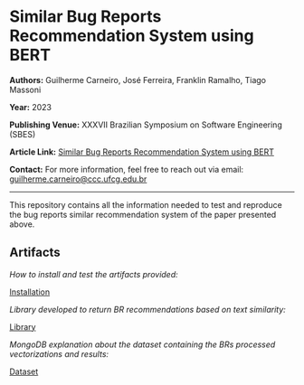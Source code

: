# Similar Bug Reports Recommendation System using BERT

**Authors:** Guilherme Carneiro, José Ferreira, Franklin Ramalho, Tiago Massoni 

**Year:** 2023  

**Publishing Venue:** XXXVII Brazilian Symposium on Software Engineering (SBES)

**Article Link:** [Similar Bug Reports Recommendation System using BERT](https://doi.org/10.1145/3613372.3613396)  

**Contact:** For more information, feel free to reach out via email: [guilherme.carneiro@ccc.ufcg.edu.br](mailto:guilherme.carneiro@ccc.ufcg.edu.br)

---

This repository contains all the information needed to test and reproduce the bug reports similar recommendation system of the paper presented above.

## Artifacts

_How to install and test the artifacts provided:_

[Installation](https://github.com/guimcarneiro/similar-bug-reports-recommender/blob/main/INSTALL.md)

_Library developed to return BR recommendations based on text similarity:_

[Library](https://github.com/guimcarneiro/similar-bug-reports-recommender/tree/main/artifacts/lib/bug-report-recommender)

_MongoDB explanation about the dataset containing the BRs processed vectorizations and results:_

[Dataset](https://github.com/guimcarneiro/similar-bug-reports-recommender/tree/main/artifacts/dataset)
